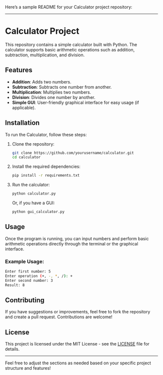 Here’s a sample README for your Calculator project repository:

---

# Calculator Project

This repository contains a simple calculator built with Python. The calculator supports basic arithmetic operations such as addition, subtraction, multiplication, and division.

## Features

- **Addition**: Adds two numbers.
- **Subtraction**: Subtracts one number from another.
- **Multiplication**: Multiplies two numbers.
- **Division**: Divides one number by another.
- **Simple GUI**: User-friendly graphical interface for easy usage (if applicable).
  
## Installation

To run the Calculator, follow these steps:

1. Clone the repository:
   ```bash
   git clone https://github.com/yourusername/calculator.git
   cd calculator
   ```

2. Install the required dependencies:
   ```bash
   pip install -r requirements.txt
   ```

3. Run the calculator:
   ```bash
   python calculator.py
   ```

   Or, if you have a GUI:
   ```bash
   python gui_calculator.py
   ```

## Usage

Once the program is running, you can input numbers and perform basic arithmetic operations directly through the terminal or the graphical interface.

### Example Usage:
```bash
Enter first number: 5
Enter operation (+, -, *, /): +
Enter second number: 3
Result: 8
```

## Contributing

If you have suggestions or improvements, feel free to fork the repository and create a pull request. Contributions are welcome!

## License

This project is licensed under the MIT License - see the [LICENSE](LICENSE) file for details.

---

Feel free to adjust the sections as needed based on your specific project structure and features!
